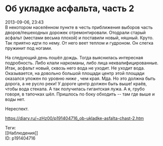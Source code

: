 Об укладке асфальта, часть 2
=============================

   
 2013-09-06, 23:43   
  В некотором населённом пункте в честь приближения выборов часть дворов/пешеходных дорожек отремонтировали. Отодрали старый асфальт (местами весьма плохой) и поставили новый, няшный. Круто. Так приятно идти по нему. От него веет теплом и гудроном. Он слегка пружинит под ногами.   
   
 На следующий день пошёл дождь. Тогда выяснилась интересная подробность. Либо клали наркоманы, либо лица неквалифицированные. Итак, асфальт новый, сквозь него вода не уходит. Не уходит вода. Оказывается, на довольно большой площади центр этой площади оказался уложен по уровню  *ниже*  , чем края. Мда. Но это должна быть дорога, а не русло реки! У дороге центр должен быть выше! краёв, чтобы вода стекала. А так получилась гигантская лужа. А я, грубо говоря, в тапочках шёл. Пришлось по боку обходить -- там где выше и воды нет.   
   
 Нереспект.   
    
 <https://diary.ru/~zHz00/p191404716_ob-ukladke-asfalta-chast-2.htm>   
   
 Теги:   
 [[Наблюдения]]   
 ID: p191404716